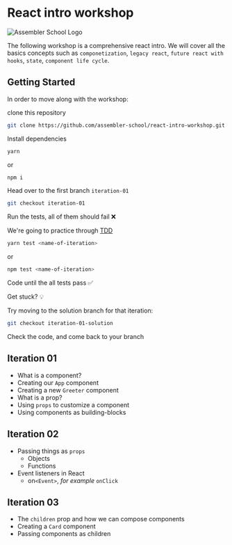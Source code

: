 # React intro workshop

![Assembler School Logo](https://assets.website-files.com/5d7ac47d34aefe1ecf290ce6/5d7ac68da9740c393a589ee7_logo_org_1.png)

The following workshop is a comprehensive react intro. We will cover all the basics concepts such as `componetization`, `legacy react`, `future react with hooks`, `state`, `component life cycle`.

## Getting Started

In order to move along with the workshop:

clone this repository

```sh
git clone https://github.com/assembler-school/react-intro-workshop.git
```

Install dependencies

```sh
yarn
```

or

```sh
npm i
```

Head over to the first branch `iteration-01`

```sh
git checkout iteration-01
```

Run the tests, all of them should fail ❌

We're going to practice through [TDD](<https://en.wikipedia.org/wiki/Test-driven_development#:~:text=Test%2Ddriven%20development%20(TDD),software%20against%20all%20test%20cases.>)

```sh
yarn test <name-of-iteration>
```

or

```sh
npm test <name-of-iteration>
```

Code until the all tests pass ✅

Get stuck? 💡

Try moving to the solution branch for that iteration:

```sh
git checkout iteration-01-solution
```

Check the code, and come back to your branch

## Iteration 01

- What is a component?
- Creating our `App` component
- Creating a new `Greeter` component
- What is a prop?
- Using `props` to customize a component
- Using components as building-blocks

## Iteration 02

- Passing things as `props`
  - Objects
  - Functions
- Event listeners in React
  - on`<Event>`, _for example_ `onClick`

## Iteration 03

- The `children` prop and how we can compose components
- Creating a `Card` component
- Passing components as children